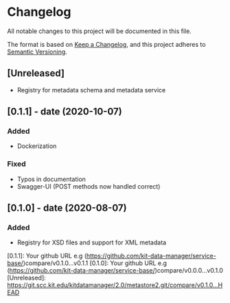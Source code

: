 # Changelog
All notable changes to this project will be documented in this file.

The format is based on [Keep a Changelog](https://keepachangelog.com/en/1.0.0/),
and this project adheres to [Semantic Versioning](https://semver.org/spec/v2.0.0.html).

## [Unreleased]
- Registry for metadata schema and metadata service

## [0.1.1] - date (2020-10-07)
### Added
- Dockerization
### Fixed
- Typos in documentation
- Swagger-UI (POST methods now handled correct) 
## [0.1.0] - date (2020-08-07)
### Added
- Registry for XSD files and support for XML metadata

[0.1.1]: Your github URL e.g (https://github.com/kit-data-manager/service-base/)compare/v0.1.0...v0.1.1
[0.1.0]: Your github URL e.g (https://github.com/kit-data-manager/service-base/)compare/v0.0.0...v0.1.0
[Unreleased]: https://git.scc.kit.edu/kitdatamanager/2.0/metastore2.git/compare/v0.1.0...HEAD

